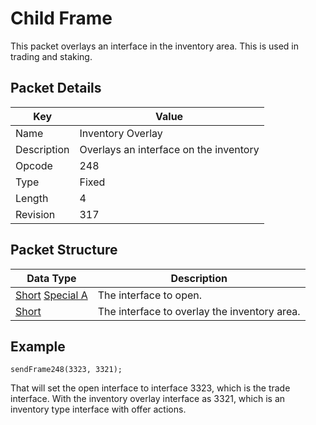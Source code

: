# Child Frame
This packet overlays an interface in the inventory area. This is used in trading and staking.

## Packet Details
| Key | Value |
|--|--|
| Name | Inventory Overlay |
| Description | Overlays an interface on the inventory |
| Opcode | 248 |
| Type | Fixed |
| Length | 4 |
| Revision | 317 |

## Packet Structure
| Data Type | Description |
|--|--|
| [Short](/Data-Types.html#common-data-types) [Special A](/Data-Types.html#bespoke-data-types) | The interface to open. |
| [Short](/Data-Types.html#common-data-types) | The interface to overlay the inventory area. |

## Example
`sendFrame248(3323, 3321);`

That will set the open interface to interface 3323, which is the trade interface.
With the inventory overlay interface as 3321, which is an inventory type interface with offer actions.
